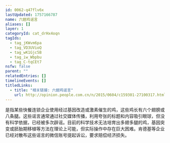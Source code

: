 ```yaml
---
id: 0062-q47flv6x
lastUpdated: 1757166787
name: 六翅鸡谣言
aliases: []
layer: 1
categoryId: cat_drHx4oqn
tagIds:
  - tag_jKWvm6pa
  - tag_VD3UVioQ
  - tag_wK1Gjc5B
  - tag_iw_Wbpbu
  - tag_C-tqCEt7
nsfw: false
parent: ""
relatedEntries: []
timelineEvents: []
titledLinks:
  - title: "相关链接: 六翅鸡谣言"
    url: http://opinion.people.com.cn/n/2015/0604/c159301-27100317.html
---
```


是指某些快餐连锁企业使用经过基因改造或激素催生的鸡，这些鸡长有六个翅膀或八条腿。这些谣言通常通过社交媒体传播，利用夸张的标题和内容吸引眼球，但没有科学依据，已经被多次辟谣。目前的科学技术无法培育出多翅多腿的鸡，基因突变或胚胎期移植等方法在理论上可能，但实际操作中存在巨大困难。肯德基等企业已经对散布这些谣言的微信账号提起诉讼，要求赔偿经济损失。